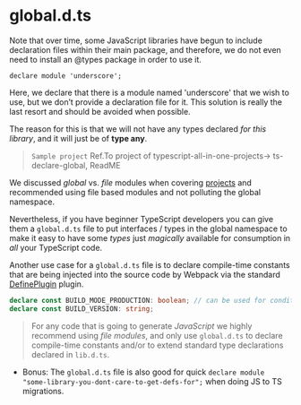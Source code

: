 # global.d.ts
Note that over time, some JavaScript libraries have begun to include declaration files within their main package, and therefore, we do not even need to install an @types package in order to use it.

`declare module 'underscore';`

Here, we declare that there is a module named 'underscore' that we wish to use, but we don’t provide a declaration file for it. This solution is really the last resort and should be avoided when possible.

The reason for this is that we will not have any types declared *for this library*, and it will just be of **type any**.

> `Sample project` Ref.To project of typescript-all-in-one-projects-> ts-declare-global, ReadME

We discussed *global* vs. *file* modules when covering [projects](./modules.md) and recommended using file based modules and not polluting the global namespace.

Nevertheless, if you have beginner TypeScript developers you can give them a `global.d.ts` file to put interfaces / types in the global namespace to make it easy to have some *types* just *magically* available for consumption in *all* your TypeScript code.

Another use case for a `global.d.ts` file is to declare compile-time constants that are being injected into the source code by Webpack via the standard [DefinePlugin](https://webpack.js.org/plugins/define-plugin/) plugin.

```typescript
declare const BUILD_MODE_PRODUCTION: boolean; // can be used for conditional compiling
declare const BUILD_VERSION: string;
```

> For any code that is going to generate *JavaScript* we highly recommend using *file modules*, and only use `global.d.ts` to declare compile-time constants and/or to extend standard type declarations declared in `lib.d.ts`.

* Bonus: The `global.d.ts` file is also good for quick `declare module "some-library-you-dont-care-to-get-defs-for";` when doing JS to TS migrations.
